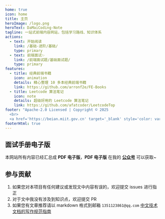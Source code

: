 ```yaml
---
home: true
icon: home
title: 主页
heroImage: /logo.png
heroText: DaMaiCoding-Note
tagline: 一站式前端内容网站，包括学习路线、知识体系
actions:
  - text: 开始阅读
    link: /基础-进阶/基础/
    type: primary
  - text: 前端面试✨
    link: /前端面试题/基础面试题/
    type: primary
features:
  - title: 经典前端书籍
    icon: animation
    details: 精心整理 10 多本经典前端书籍
    link: https://github.com/arronf2e/FE-Books
  - title: Leetcode 算法笔记
    icon: note
    details: 超级好用的 Leetcode 算法笔记
    link: https://github.com/afatcoder/LeetcodeTop
footer: "Apache-2.0 Licensed | Copyright © 2025
  <br>
  <a href='https://beian.miit.gov.cn' target='_blank' style='color: var(--c-text-lighter);'>粤ICP备2023096639号-1</a>"
footerHtml: true
---
```


## 面试手册电子版

本网站所有内容已经汇总成 **PDF 电子版**，**PDF 电子版** 在我的 [**公众号**]() 可以获取~

## 参与贡献

1. 如果您对本项目有任何建议或发现文中内容有误的，欢迎提交 issues 进行指正
2. 对于文中我没有涉及到知识点，欢迎提交 PR
3. 如果您有文章推荐请以 markdown 格式到邮箱 `1351123861@qq.com`
   [中文技术文档的写作规范指南](https://github.com/ruanyf/document-style-guide)

